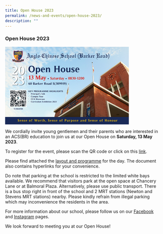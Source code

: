 ```yaml
---
title: Open House 2023
permalink: /news-and-events/open-house-2023/
description: ""
---
```

### **Open House 2023**
<img src="/images/acsbr-oh2023.jpg" style="width:80%;" align="middle">

We cordially invite young gentlemen and their parents who are interested in an ACS(BR) education to join us at our Open House on **Saturday, 13 May 2023**.

To register for the event, please scan the QR code or click on this [link](https://go.gov.sg/acsbr-open-house).

Please find attached the [layout and programme](/files/2023%20Open%20House/acsbr%20open%20house%202023%20-%20layout%20&amp;%20programme.pdf) for the day. The document also contains hyperlinks for your convenience.  
  
Do note that parking at the school is restricted to the limited white bays available. We recommend that visitors park at the open space at Chancery Lane or at Balmoral Plaza. Alternatively, please use public transport. There is a bus stop right in front of the school and 2 MRT stations (Newton and Stevens MRT stations) nearby. Please kindly refrain from illegal parking which may inconvenience the residents in the area.

For more information about our school, please follow us on our [Facebook](https://www.facebook.com/ACSBR-2198475987068576) and [Instagram](https://instagram.com/acsbr_official) pages. 

We look forward to meeting you at our Open House!